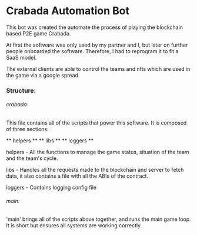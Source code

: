 # Crabada Automation Bot
This bot was created the automate the process of playing the blockchain based P2E game Crabada. 

At first the software was only used by my partner and I, but later on further people onboarded the software. Therefore, I had to reprogram it to fit a SaaS model. 

The external clients are able to control the teams and nfts which are used in the game via 
a google spread. 

### Structure:

###### crabada: 

This file contains all of the scripts that power this software. It is composed of three sections:

** helpers **
** libs **
** loggers **

helpers - All the functions to manage the game status, situation of the team and the team's cycle.

libs - Handles all the requests made to the blockchain and server to fetch data, it also contains a file with all the ABIs of the contract. 

loggers - Contains logging config file


###### main:

'main' brings all of the scripts above together, and runs the main game loop. 
It is short but ensures all systems are working correctly. 